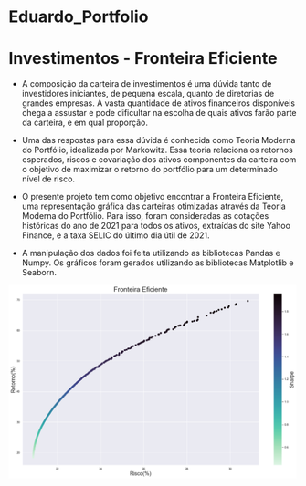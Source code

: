 # Eduardo_Portfolio

# Investimentos - Fronteira Eficiente

* A composição da carteira de investimentos é uma dúvida tanto de investidores iniciantes, de pequena escala, quanto de diretorias de grandes empresas. A vasta quantidade de ativos financeiros disponíveis chega a assustar e pode dificultar na escolha de quais ativos farão parte da carteira, e em qual proporção. 

* Uma das respostas para essa dúvida é conhecida como Teoria Moderna do Portfólio, idealizada por Markowitz. Essa teoria relaciona os retornos esperados, riscos e covariação dos ativos componentes da carteira com o objetivo de maximizar o retorno do portfólio para um determinado nível de risco.

* O presente projeto tem como objetivo encontrar a Fronteira Eficiente, uma representação gráfica das carteiras otimizadas através da Teoria Moderna do Portfólio. Para isso, foram consideradas as cotações históricas do ano de 2021 para todos os ativos, extraídas do site Yahoo Finance, e a taxa SELIC do último dia útil de 2021.

* A manipulação dos dados foi feita utilizando as bibliotecas Pandas e Numpy. Os gráficos foram gerados utilizando as bibliotecas Matplotlib e Seaborn.

![](https://github.com/eduardomaass/Investimentos/blob/main/Fronteira%20Eficiente.png)
